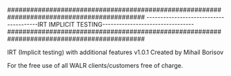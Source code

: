 ############################################################################################
---------------------------------------IRT IMPLICIT TESTING---------------------------------
############################################################################################

IRT (Implicit testing) with additional features v1.0.1 
Created by Mihail Borisov

For the free use of all WALR clients/customers free of charge.

